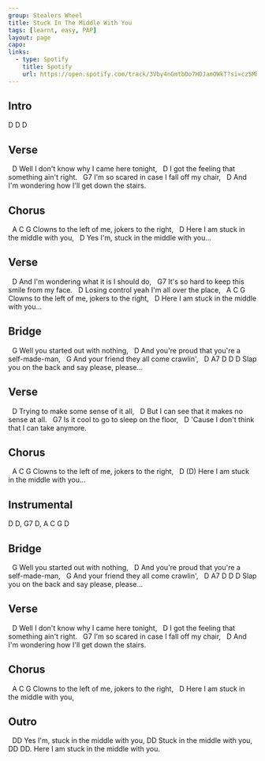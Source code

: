 ```yaml
---
group: Stealers Wheel
title: Stuck In The Middle With You
tags: [learnt, easy, PAP]
layout: page
capo: 
links: 
  - type: Spotify
    title: Spotify
    url: https://open.spotify.com/track/3Vby4nGmtbDo7HDJamOWkT?si=cz5MbgHKRu-KRiI5Vi_MGw
---
```


## Intro

D D D

## Verse

&nbsp;      D
Well I don't know why I came here tonight,
&nbsp;         D
I got the feeling that something ain't right.
&nbsp;       G7
I'm so scared in case I fall off my chair,
&nbsp;       D
And I'm wondering how I'll get down the stairs.

## Chorus

&nbsp; A                         C            G
Clowns to the left of me, jokers to the right,
&nbsp;      D
Here I am stuck in the middle with you,
&nbsp;       D
Yes I'm, stuck in the middle with you...

## Verse

&nbsp;        D
And I'm wondering what it is I should do,
&nbsp;       G7
It's so hard to keep this smile from my face.
&nbsp;       D
Losing control yeah I'm all over the place,
&nbsp; A                         C            G
Clowns to the left of me, jokers to the right,
&nbsp;      D
Here I am stuck in the middle with you...

## Bridge

&nbsp;        G
Well you started out with nothing,
&nbsp;                                            D
And you're proud that you're a self-made-man,
&nbsp;            G
And your friend they all come crawlin',
&nbsp;                            D       A7      D D D
Slap you on the back and say please, please...

## Verse

&nbsp; D
Trying to make some sense of it all,
&nbsp;         D
But I can see that it makes no sense at all.
&nbsp;     G7
Is it cool to go to sleep on the floor,
&nbsp;        D
'Cause I don't think that I can take anymore.

## Chorus

&nbsp; A                         C            G
Clowns to the left of me, jokers to the right,
&nbsp;      D                                  (D)
Here I am stuck in the middle with you...

## Instrumental

 D D, G7 D, A C G D

## Bridge

&nbsp;        G
Well you started out with nothing,
&nbsp;                                            D
And you're proud that you're a self-made-man,
&nbsp;            G
And your friend they all come crawlin',
&nbsp;                            D       A7      D D D
Slap you on the back and say please, please...

## Verse

&nbsp;      D
Well I don't know why I came here tonight,
&nbsp;         D
I got the feeling that something ain't right.
&nbsp;       G7
I'm so scared in case I fall off my chair,
&nbsp;       D
And I'm wondering how I'll get down the stairs.

## Chorus

&nbsp; A                         C            G
Clowns to the left of me, jokers to the right,
&nbsp;      D
Here I am stuck in the middle with you,

## Outro

&nbsp;        DD
Yes I'm, stuck in the middle with you,
DD
Stuck in the middle with you,
&nbsp;         DD                           DD.
Here I am stuck in the middle with you.
